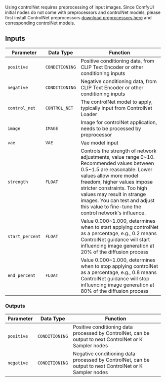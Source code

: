 Using controlNet requires preprocessing of input images. Since ComfyUI initial nodes do not come with preprocessors and controlNet models, please first install ControlNet preprocessors [download preprocessors here](https://github.com/Fannovel16/comfy_controlnet_preprocessors) and corresponding controlNet models.

## Inputs

| Parameter | Data Type | Function |
| --- | --- | --- |
| `positive` | `CONDITIONING` | Positive conditioning data, from CLIP Text Encoder or other conditioning inputs |
| `negative` | `CONDITIONING` | Negative conditioning data, from CLIP Text Encoder or other conditioning inputs |
| `control_net` | `CONTROL_NET` | The controlNet model to apply, typically input from ControlNet Loader |
| `image` | `IMAGE` | Image for controlNet application, needs to be processed by preprocessor |
| `vae` | `VAE` | Vae model input |
| `strength` | `FLOAT` | Controls the strength of network adjustments, value range 0~10. Recommended values between 0.5~1.5 are reasonable. Lower values allow more model freedom, higher values impose stricter constraints. Too high values may result in strange images. You can test and adjust this value to fine-tune the control network's influence. |
| `start_percent` | `FLOAT` | Value 0.000~1.000, determines when to start applying controlNet as a percentage, e.g., 0.2 means ControlNet guidance will start influencing image generation at 20% of the diffusion process |
| `end_percent` | `FLOAT` | Value 0.000~1.000, determines when to stop applying controlNet as a percentage, e.g., 0.8 means ControlNet guidance will stop influencing image generation at 80% of the diffusion process |

### Outputs

| Parameter | Data Type | Function |
| --- | --- | --- |
| `positive` | `CONDITIONING` | Positive conditioning data processed by ControlNet, can be output to next ControlNet or K Sampler nodes |
| `negative` | `CONDITIONING` | Negative conditioning data processed by ControlNet, can be output to next ControlNet or K Sampler nodes |
